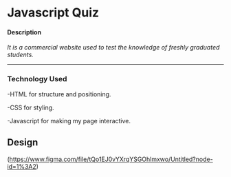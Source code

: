 # **Javascript Quiz**
#### Description
 _It is a commercial website used to test the knowledge of freshly graduated students._

---
### **Technology Used**
-HTML for structure and positioning.

-CSS for styling.

-Javascript for making my page interactive.

## Design
(https://www.figma.com/file/tQo1EJ0vYXrqYSGOhlmxwo/Untitled?node-id=1%3A2)



